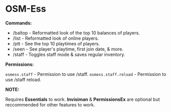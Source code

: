 # OSM-Ess

**Commands:**
- /baltop - Reformatted look of the top 10 balances of players.
- /list - Reformatted look of online players.
- /ptt - See the top 10 playtimes of players.
- /seen - See player's playtime, first join date, & more.
- /staff - Toggles staff mode & saves regular inventory.

**Permissions:**

`osmess.staff` - Permission to use /staff.
`osmess.staff.reload` - Permission to use /staff reload.

**NOTE:**

Requires **Essentials** to work.
**Invisiman** & **PermissionsEx** are optional but reccommended for other features to work.
